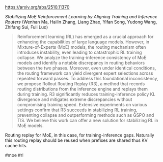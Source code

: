 https://arxiv.org/abs/2510.11370

*Stabilizing MoE Reinforcement Learning by Aligning Training and Inference Routers* (Wenhan Ma, Hailin Zhang, Liang Zhao, Yifan Song, Yudong Wang, Zhifang Sui, Fuli Luo)

> Reinforcement learning (RL) has emerged as a crucial approach for enhancing the capabilities of large language models. However, in Mixture-of-Experts (MoE) models, the routing mechanism often introduces instability, even leading to catastrophic RL training collapse. We analyze the training-inference consistency of MoE models and identify a notable discrepancy in routing behaviors between the two phases. Moreover, even under identical conditions, the routing framework can yield divergent expert selections across repeated forward passes. To address this foundational inconsistency, we propose Rollout Routing Replay (R3), a method that records routing distributions from the inference engine and replays them during training. R3 significantly reduces training-inference policy KL divergence and mitigates extreme discrepancies without compromising training speed. Extensive experiments on various settings confirm that R3 succeeds in stabilizing RL training, preventing collapse and outperforming methods such as GSPO and TIS. We believe this work can offer a new solution for stabilizing RL in MoE models.

<english>
Routing replay for MoE, in this case, for training-inference gaps. Naturally this routing replay should be reused when prefixes are shared thus KV cache hits.
</english>

#moe #rl 